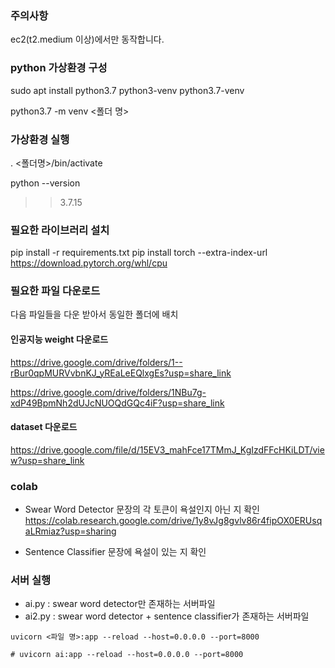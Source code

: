 ### 주의사항
ec2(t2.medium 이상)에서만 동작합니다. 

### python 가상환경 구성
sudo apt install python3.7 python3-venv python3.7-venv

python3.7 -m venv <폴더 명>

### 가상환경 실행
. <폴더명>/bin/activate

python --version
>> 3.7.15

### 필요한 라이브러리 설치

pip install -r requirements.txt
pip install torch --extra-index-url https://download.pytorch.org/whl/cpu
 
### 필요한 파일 다운로드
다음 파일들을 다운 받아서 동일한 폴더에 배치

#### 인공지능 weight 다운로드
https://drive.google.com/drive/folders/1--rBur0qpMURVvbnKJ_yREaLeEQlxgEs?usp=share_link

https://drive.google.com/drive/folders/1NBu7g-xdP49BpmNh2dUJcNUOQdGQc4iF?usp=share_link

#### dataset 다운로드
https://drive.google.com/file/d/15EV3_mahFce17TMmJ_KgIzdFFcHKiLDT/view?usp=share_link


### colab
- Swear Word Detector
문장의 각 토큰이 욕설인지 아닌 지 확인
https://colab.research.google.com/drive/1y8vJg8gvlv86r4fipOX0ERUsqaLRmiaz?usp=sharing

- Sentence Classifier
문장에 욕설이 있는 지 확인


### 서버 실행
- ai.py : swear word detector만 존재하는 서버파일
- ai2.py : swear word detector + sentence classifier가 존재하는 서버파일

```
uvicorn <파일 명>:app --reload --host=0.0.0.0 --port=8000

# uvicorn ai:app --reload --host=0.0.0.0 --port=8000
```
